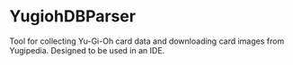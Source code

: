 # YugiohDBParser
Tool for collecting Yu-Gi-Oh card data and downloading card images from Yugipedia. Designed to be used in an IDE.

